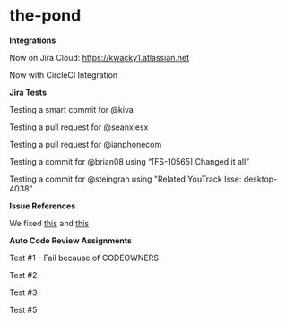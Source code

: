 # the-pond

**Integrations**

Now on Jira Cloud: https://kwacky1.atlassian.net

Now with CircleCI Integration

**Jira Tests**

Testing a smart commit for @kiva

Testing a pull request for @seanxiesx

Testing a pull request for @ianphonecom

Testing a commit for @brian08 using “[FS-10565] Changed it all”

Testing a commit for @steingran using "Related YouTrack Isse: desktop-4038"

**Issue References** 

We fixed [this](https://github.com/goosesnest/the-pond/issues/7) and [this](https://github.com/goosesnest/the-pond/issues/8)

**Auto Code Review Assignments**

Test #1 - Fail because of CODEOWNERS

Test #2

Test #3

Test #5
